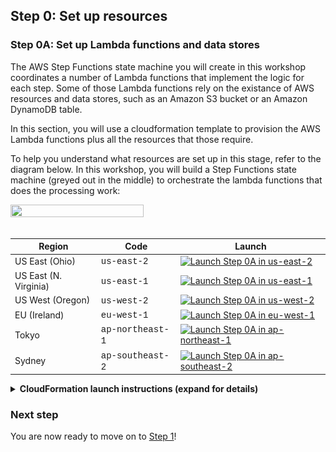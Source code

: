 ## Step 0: Set up resources

### Step 0A: Set up Lambda functions and data stores

The AWS Step Functions state machine you will create in this workshop coordinates a number of Lambda functions that implement the logic for each step. Some of those Lambda functions rely on the existance of AWS resources and data stores, such as an Amazon S3 bucket or an Amazon DynamoDB table.

In this section, you will use a cloudformation template to provision the AWS Lambda functions plus all the resources that those require.

To help you understand what resources are set up in this stage, refer to the diagram below. In this workshop, you will build a Step Functions state machine (greyed out in the middle) to orchestrate the lambda functions that does the processing work:
<br/>

<img src="images/0-resource-setup.png" width="65%" height="65%">

<br/>
<br/>

Region| Code | Launch
------|------|-------
US East (Ohio)| <span style="font-family:'Courier';">us-east-2</span> | [![Launch Step 0A in us-east-2](images/cfn-launch-stack.png)](https://console.aws.amazon.com/cloudformation/home?region=us-east-2#/stacks/new?stackName=sfn-workshop-setup&templateURL=https://s3-us-east-2.amazonaws.com/sfn-image-workshop-us-east-2/cloudformation/step0-sam.yaml)
US East (N. Virginia) | <span style="font-family:'Courier';">us-east-1</span> | [![Launch Step 0A in us-east-1](images/cfn-launch-stack.png)](https://console.aws.amazon.com/cloudformation/home?region=us-east-1#/stacks/new?stackName=sfn-workshop-setup&templateURL=https://s3.amazonaws.com/sfn-image-workshop-us-east-1/cloudformation/step0-sam.yaml)
US West (Oregon) | <span style="font-family:'Courier';">us-west-2</span> | [![Launch Step 0A in us-west-2](images/cfn-launch-stack.png)](https://console.aws.amazon.com/cloudformation/home?region=us-west-2#/stacks/new?stackName=sfn-workshop-setup&templateURL=https://s3-us-west-2.amazonaws.com/sfn-image-workshop-us-west-2/cloudformation/step0-sam.yaml)
EU (Ireland) | <span style="font-family:'Courier';">eu-west-1</span> | [![Launch Step 0A in eu-west-1](images/cfn-launch-stack.png)](https://console.aws.amazon.com/cloudformation/home?region=eu-west-1#/stacks/new?stackName=sfn-workshop-setup&templateURL=https://s3-eu-west-1.amazonaws.com/sfn-image-workshop-eu-west-1/cloudformation/step0-sam.yaml)
Tokyo | <span style="font-family:'Courier';">ap-northeast-1</span> | [![Launch Step 0A in ap-northeast-1](images/cfn-launch-stack.png)](https://console.aws.amazon.com/cloudformation/home?region=ap-northeast-1#/stacks/new?stackName=sfn-workshop-setup&templateURL=https://s3-ap-northeast-1.amazonaws.com/sfn-image-workshop-ap-northeast-1/cloudformation/step0-sam.yaml)
Sydney | <span style="font-family:'Courier';">ap-southeast-2</span> | [![Launch Step 0A in ap-southeast-2](images/cfn-launch-stack.png)](https://console.aws.amazon.com/cloudformation/home?region=ap-southeast-2#/stacks/new?stackName=sfn-workshop-setup&templateURL=https://s3-ap-southeast-2.amazonaws.com/sfn-image-workshop-ap-southeast-2/cloudformation/step0-sam.yaml)


<details>
<summary><strong> CloudFormation launch instructions (expand for details) </strong></summary><p>
 
1. Click the **Launch Stack** link above for the region of your choice.

1. Click **Next** on the Select Template page.

1. On the Specify Details page, leave all the defaults and click **Next**.

1. On the Options page, also leave all the defaults and click **Next**.

1. On the Review page, check the boxes to acknowledge that CloudFormation will create IAM resources and click **Create Change Set**.
	![Acknowledge IAM Screenshot](./images/0a-cfn-create-change-set.png)

	This template creates a number of IAM roles to grant the Lambda fuctions proper permissions on the resources they have to deal with. In addition to that, the template uses the [AWS Serverless Transform](http://docs.aws.amazon.com/AWSCloudFormation/latest/UserGuide/transform-aws-serverless.html) that leverages the [AWS Serverless Application Model](https://github.com/awslabs/serverless-application-model) - SAM - to simplify template authoring for serverless components.
    
1. Wait for the change set to finish computing changes and click **Execute**
	![Execute Change Set Screenshot](./images/0a-cfn-execute-change-set.png)

1. Wait for the `sfn-workshop-setup` stack to reach a status of `CREATE_COMPLETE` (you might need to click the refresh button to see the stack being created). 
</details>

	
### Next step
You are now ready to move on to [Step 1](step-1.md)!
